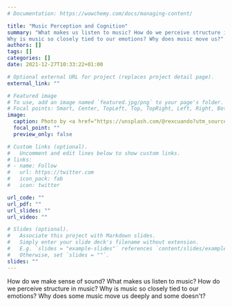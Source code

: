```yaml
---
# Documentation: https://wowchemy.com/docs/managing-content/

title: "Music Perception and Cognition"
summary: "What makes us listen to music? How do we perceive structure in music? 
Why is music so closely tied to our emotions? Why does music move us?"
authors: []
tags: []
categories: []
date: 2021-12-27T10:33:22+01:00

# Optional external URL for project (replaces project detail page).
external_link: ""

# Featured image
# To use, add an image named `featured.jpg/png` to your page's folder.
# Focal points: Smart, Center, TopLeft, Top, TopRight, Left, Right, BottomLeft, Bottom, BottomRight.
image:
  caption: Photo by <a href="https://unsplash.com/@rexcuando?utm_source=unsplash&utm_medium=referral&utm_content=creditCopyText">Eric Nopanen</a> on <a href="https://unsplash.com/images/things/music?utm_source=unsplash&utm_medium=referral&utm_content=creditCopyText">Unsplash</a>
  focal_point: ""
  preview_only: false

# Custom links (optional).
#   Uncomment and edit lines below to show custom links.
# links:
# - name: Follow
#   url: https://twitter.com
#   icon_pack: fab
#   icon: twitter

url_code: ""
url_pdf: ""
url_slides: ""
url_video: ""

# Slides (optional).
#   Associate this project with Markdown slides.
#   Simply enter your slide deck's filename without extension.
#   E.g. `slides = "example-slides"` references `content/slides/example-slides.md`.
#   Otherwise, set `slides = ""`.
slides: ""
---
```


How do we make sense of sound?
What makes us listen to music? How do we perceive structure in music? 
Why is music so closely tied to our emotions? 
Why does some music move us deeply and some doesn't?
